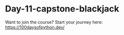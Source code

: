 # Day-11-capstone-blackjack
Want to join the course? Start your journey here:   https://100daysofpython.dev/
